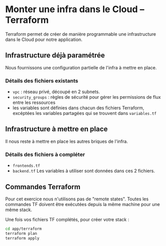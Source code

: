 # Monter une infra dans le Cloud – Terraform

Terraform permet de créer de manière programmable une infrastructure dans le Cloud pour notre application.

## Infrastructure déjà paramétrée
Nous fournissons une configuration partielle de l'infra à mettre en place.

### Détails des fichiers existants
- `vpc` : réseau privé, découpé en 2 subnets.
- `security_groups` : règles de sécurité pour gérer les permissions de flux entre les ressources
- les variables sont définies dans chacun des fichiers Terraform, excéptées les variables partagées qui se trouvent dans `variables.tf`

## Infrastructure à mettre en place
Il nous reste à mettre en place les autres briques de l'infra.

### Détails des fichiers à compléter
- `frontends.tf`
- `backend.tf`
Les variables à utiliser sont données dans ces 2 fichiers.

## Commandes Terraform

Pour cet exercice nous n'utilisons pas de "remote states". Toutes les commandes TF doivent être exécutées depuis la même machine pour une même stack.

Une fois vos fichiers TF complétés, pour créer votre stack :
```bash
cd app/terraform
terraform plan
terraform apply
```
